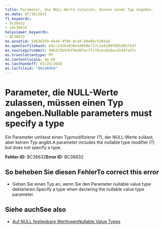 ```yaml
---
title: Parameter, die NULL-Werte zulassen, müssen einen Typ angeben.
ms.date: 07/20/2015
f1_keywords:
- bc36632
- vbc36632
helpviewer_keywords:
- BC36632
ms.assetid: 5d636359-4b4d-4f0b-8ca0-b0e6bc538dab
ms.openlocfilehash: bdcc242ba930e44850e717c1e8100f9054057437
ms.sourcegitcommit: 99b153b93bf94d0fecf7c7bcecb58ac424dfa47c
ms.translationtype: MT
ms.contentlocale: de-DE
ms.lasthandoff: 03/25/2020
ms.locfileid: "80248959"
---
```

# <a name="nullable-parameters-must-specify-a-type"></a><span data-ttu-id="a01c4-102">Parameter, die NULL-Werte zulassen, müssen einen Typ angeben.</span><span class="sxs-lookup"><span data-stu-id="a01c4-102">Nullable parameters must specify a type</span></span>
<span data-ttu-id="a01c4-103">Ein Parameter umfasst einen Typmodifizierer (?), der NULL-Werte zulässt, aber keinen Typ angibt.</span><span class="sxs-lookup"><span data-stu-id="a01c4-103">A parameter includes the nullable type modifier (?) but does not specify a type.</span></span>  
  
 <span data-ttu-id="a01c4-104">**Fehler-ID:** BC36632</span><span class="sxs-lookup"><span data-stu-id="a01c4-104">**Error ID:** BC36632</span></span>  
  
## <a name="to-correct-this-error"></a><span data-ttu-id="a01c4-105">So beheben Sie diesen Fehler</span><span class="sxs-lookup"><span data-stu-id="a01c4-105">To correct this error</span></span>  
  
- <span data-ttu-id="a01c4-106">Geben Sie einen Typ an, wenn Sie den Parameter nullable value type deklarieren.</span><span class="sxs-lookup"><span data-stu-id="a01c4-106">Specify a type when declaring the nullable value type parameter.</span></span>  
  
## <a name="see-also"></a><span data-ttu-id="a01c4-107">Siehe auch</span><span class="sxs-lookup"><span data-stu-id="a01c4-107">See also</span></span>

- [<span data-ttu-id="a01c4-108">Auf NULL festlegbare Werttypen</span><span class="sxs-lookup"><span data-stu-id="a01c4-108">Nullable Value Types</span></span>](../../visual-basic/programming-guide/language-features/data-types/nullable-value-types.md)
